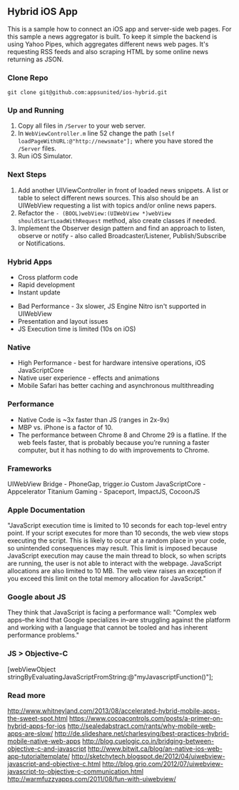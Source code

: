 ## Hybrid iOS App

This is a sample how to connect an iOS app and server-side web pages. For this sample a news aggregator is built. To keep it simple the backend is using Yahoo Pipes, which aggregates different news web pages. It's requesting RSS feeds and also scraping HTML by some online news returning as JSON.


### Clone Repo
```
git clone git@github.com:appsunited/ios-hybrid.git
```

### Up and Running
1. Copy all files in `/Server` to your web server.
2. In `WebViewController.m` line 52 change the path `[self loadPageWithURL:@"http://newsmate"];` where you have stored the `/Server` files.
3. Run iOS Simulator.


### Next Steps ###
1. Add another UIViewController in front of loaded news snippets. A list or table to select different news sources. This also should be an UIWebView requesting a list with topics and/or online news papers.
2. Refactor the `- (BOOL)webView:(UIWebView *)webView shouldStartLoadWithRequest` method, also create classes if needed.
3. Implement the Observer design pattern and find an approach to listen, observe or notify - also called Broadcaster/Listener, Publish/Subscribe or Notifications.


### Hybrid Apps ###
+ Cross platform code
+ Rapid development
+ Instant update
- Bad Performance - 3x slower, JS Engine Nitro isn't supported in UIWebView
- Presentation and layout issues
- JS Execution time is limited (10s on iOS)


### Native ###
+ High Performance - best for hardware intensive operations, iOS JavaScriptCore
+ Native user experience - effects and animations
+ Mobile Safari has better caching and asynchronous multithreading


### Performance ###
- Native Code is ~3x faster than JS (ranges in 2x-9x)
- MBP vs. iPhone is a factor of 10.
- The performance between Chrome 8 and Chrome 29 is a flatline. If the web feels faster, that is probably because you’re running a faster computer, but it has nothing to do with improvements to Chrome.


### Frameworks ###
UIWebView Bridge - PhoneGap, trigger.io
Custom JavaScriptCore - Appcelerator Titanium
Gaming - Spaceport, ImpactJS, CocoonJS


### Apple Documentation ###
"JavaScript execution time is limited to 10 seconds for each top-level entry point. If your script executes for more than 10 seconds, the web view stops executing the script. This is likely to occur at a random place in your code, so unintended consequences may result. This limit is imposed because JavaScript execution may cause the main thread to block, so when scripts are running, the user is not able to interact with the webpage. JavaScript allocations are also limited to 10 MB. The web view raises an exception if you exceed this limit on the total memory allocation for JavaScript."


### Google about JS ###
They think that JavaScript is facing a performance wall:
"Complex web apps–the kind that Google specializes in–are struggling against the platform and working with a language that cannot be tooled and has inherent performance problems."


### JS > Objective-C ###
[webViewObject stringByEvaluatingJavaScriptFromString:@"myJavascriptFunction()"];


### Read more ###
http://www.whitneyland.com/2013/08/accelerated-hybrid-mobile-apps-the-sweet-spot.html
https://www.cocoacontrols.com/posts/a-primer-on-hybrid-apps-for-ios
http://sealedabstract.com/rants/why-mobile-web-apps-are-slow/
http://de.slideshare.net/charlesying/best-practices-hybrid-mobile-native-web-apps
http://blog.cuelogic.co.in/bridging-between-objective-c-and-javascript
http://www.bitwit.ca/blog/an-native-ios-web-app-tutorialtemplate/
http://sketchytech.blogspot.de/2012/04/uiwebview-javascript-and-objective-c.html
http://blog.grio.com/2012/07/uiwebview-javascript-to-objective-c-communication.html
http://warmfuzzyapps.com/2011/08/fun-with-uiwebview/